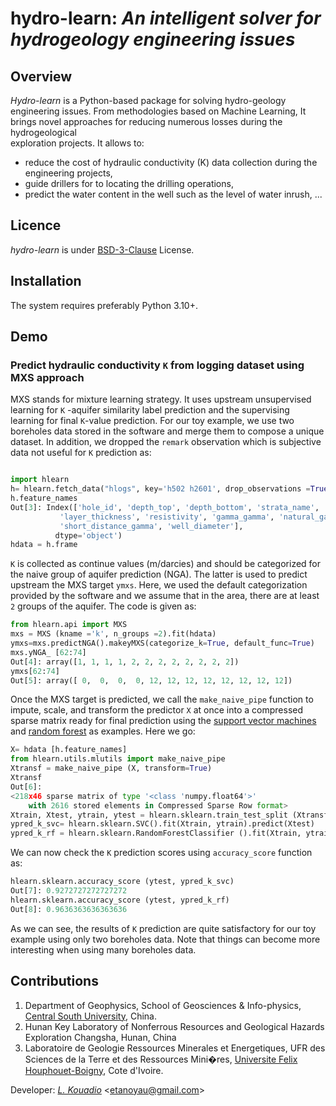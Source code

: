 # hydro-learn: *An intelligent solver for hydrogeology engineering issues*


##  Overview

*Hydro-learn* is a Python-based package for solving hydro-geology engineering issues. From methodologies based on 
Machine Learning, It brings novel approaches  for reducing numerous losses during the hydrogeological  
exploration projects. It allows to: 
- reduce the cost of hydraulic conductivity (K) data collection during the engineering projects,
- guide drillers for to locating the drilling operations, 
- predict the water content in the well such as the level of water inrush, ...

## Licence 

*hydro-learn* is under [BSD-3-Clause](https://opensource.org/licenses/BSD-3-Clause) License. 

## Installation 

The system requires preferably Python 3.10+. 

## Demo 

### Predict hydraulic conductivity ``K`` from logging dataset using MXS approach
 
MXS stands for mixture learning strategy. It uses upstream unsupervised learning for 
``K`` -aquifer similarity label prediction and the supervising learning for 
final ``K``-value prediction. For our toy example, we use two boreholes data 
stored in the software and merge them to compose a unique dataset. In addition, we dropped the 
``remark`` observation which is subjective data not useful for ``K`` prediction as:

```python

import hlearn
h= hlearn.fetch_data("hlogs", key='h502 h2601', drop_observations =True ) # returns log data object.
h.feature_names
Out[3]: Index(['hole_id', 'depth_top', 'depth_bottom', 'strata_name', 'rock_name',
           'layer_thickness', 'resistivity', 'gamma_gamma', 'natural_gamma', 'sp',
           'short_distance_gamma', 'well_diameter'],
          dtype='object')
hdata = h.frame 
```
``K`` is collected as continue values (m/darcies) and should be categorized for the 
naive group of aquifer prediction (NGA). The latter is used to predict 
upstream the  MXS target ``ymxs``.  Here, we used the default categorization 
provided by the software and we assume that in the area, there are at least ``2`` 
groups of the aquifer. The code is given as: 
```python 
from hlearn.api import MXS
mxs = MXS (kname ='k', n_groups =2).fit(hdata) 
ymxs=mxs.predictNGA().makeyMXS(categorize_k=True, default_func=True)
mxs.yNGA_ [62:74]
Out[4]: array([1, 1, 1, 1, 2, 2, 2, 2, 2, 2, 2, 2])
ymxs[62:74]
Out[5]: array([ 0,  0,  0,  0, 12, 12, 12, 12, 12, 12, 12, 12])
```
Once the MXS target is predicted, we call the ``make_naive_pipe`` function to 
impute, scale, and transform the predictor ``X`` at once into a compressed sparse 
matrix ready for final prediction using the [support vector machines](https://ieeexplore.ieee.org/document/708428) and 
[random forest](https://www.ibm.com/topics/random-forest) as examples. Here we go: 
```python 
X= hdata [h.feature_names]
from hlearn.utils.mlutils import make_naive_pipe
Xtransf = make_naive_pipe (X, transform=True) 
Xtransf 
Out[6]: 
<218x46 sparse matrix of type '<class 'numpy.float64'>'
	with 2616 stored elements in Compressed Sparse Row format> 
Xtrain, Xtest, ytrain, ytest = hlearn.sklearn.train_test_split (Xtransf, ymxs ) 
ypred_k_svc= hlearn.sklearn.SVC().fit(Xtrain, ytrain).predict(Xtest)
ypred_k_rf = hlearn.sklearn.RandomForestClassifier ().fit(Xtrain, ytrain).predict(Xtest)
```
We can now check the ``K`` prediction scores using ``accuracy_score`` function as: 
```python 
hlearn.sklearn.accuracy_score (ytest, ypred_k_svc)
Out[7]: 0.9272727272727272
hlearn.sklearn.accuracy_score (ytest, ypred_k_rf)
Out[8]: 0.9636363636363636
```
As we can see, the results of ``K`` prediction are quite satisfactory for our 
toy example using only two boreholes data. Note that things can become more 
interesting when using many boreholes data. 


## Contributions 

1. Department of Geophysics, School of Geosciences & Info-physics, [Central South University](https://en.csu.edu.cn/), China.
2. Hunan Key Laboratory of Nonferrous Resources and Geological Hazards Exploration Changsha, Hunan, China
3. Laboratoire de Geologie Ressources Minerales et Energetiques, UFR des Sciences de la Terre et des Ressources Mini�res, [Universite Felix Houphouet-Boigny]( https://www.univ-fhb.edu.ci/index.php/ufr-strm/), Cote d'Ivoire.

Developer: [_L. Kouadio_](https://wegeophysics.github.io/) <<etanoyau@gmail.com>>